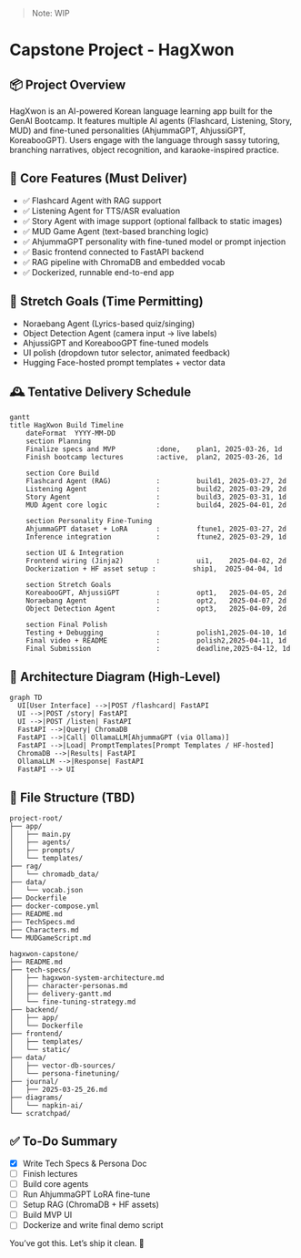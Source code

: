 > Note: WIP

# Capstone Project - HagXwon

## 📦 Project Overview

HagXwon is an AI-powered Korean language learning app built for the GenAI Bootcamp. It features multiple AI agents (Flashcard, Listening, Story, MUD) and fine-tuned personalities (AhjummaGPT, AhjussiGPT, KoreabooGPT). Users engage with the language through sassy tutoring, branching narratives, object recognition, and karaoke-inspired practice.

## 🧠 Core Features (Must Deliver)

- ✅ Flashcard Agent with RAG support
- ✅ Listening Agent for TTS/ASR evaluation
- ✅ Story Agent with image support (optional fallback to static images)
- ✅ MUD Game Agent (text-based branching logic)
- ✅ AhjummaGPT personality with fine-tuned model or prompt injection
- ✅ Basic frontend connected to FastAPI backend
- ✅ RAG pipeline with ChromaDB and embedded vocab
- ✅ Dockerized, runnable end-to-end app

## 🌟 Stretch Goals (Time Permitting)

- Noraebang Agent (Lyrics-based quiz/singing)
- Object Detection Agent (camera input → live labels)
- AhjussiGPT and KoreabooGPT fine-tuned models
- UI polish (dropdown tutor selector, animated feedback)
- Hugging Face-hosted prompt templates + vector data

## 🕰️ Tentative Delivery Schedule

```mermaid
gantt
title HagXwon Build Timeline
    dateFormat  YYYY-MM-DD
    section Planning
    Finalize specs and MVP          :done,    plan1, 2025-03-26, 1d
    Finish bootcamp lectures        :active,  plan2, 2025-03-26, 1d

    section Core Build
    Flashcard Agent (RAG)           :         build1, 2025-03-27, 2d
    Listening Agent                 :         build2, 2025-03-29, 2d
    Story Agent                     :         build3, 2025-03-31, 1d
    MUD Agent core logic            :         build4, 2025-04-01, 2d

    section Personality Fine-Tuning
    AhjummaGPT dataset + LoRA       :         ftune1, 2025-03-27, 2d
    Inference integration           :         ftune2, 2025-03-29, 1d

    section UI & Integration
    Frontend wiring (Jinja2)        :         ui1,    2025-04-02, 2d
    Dockerization + HF asset setup :         ship1,  2025-04-04, 1d

    section Stretch Goals
    KoreabooGPT, AhjussiGPT         :         opt1,   2025-04-05, 2d
    Noraebang Agent                 :         opt2,   2025-04-07, 2d
    Object Detection Agent          :         opt3,   2025-04-09, 2d

    section Final Polish
    Testing + Debugging             :         polish1,2025-04-10, 1d
    Final video + README            :         polish2,2025-04-11, 1d
    Final Submission                :         deadline,2025-04-12, 1d
```

## 🧩 Architecture Diagram (High-Level)

```mermaid
graph TD
  UI[User Interface] -->|POST /flashcard| FastAPI
  UI -->|POST /story| FastAPI
  UI -->|POST /listen| FastAPI
  FastAPI -->|Query| ChromaDB
  FastAPI -->|Call| OllamaLLM[AhjummaGPT (via Ollama)]
  FastAPI -->|Load| PromptTemplates[Prompt Templates / HF-hosted]
  ChromaDB -->|Results| FastAPI
  OllamaLLM -->|Response| FastAPI
  FastAPI --> UI
```

## 📁 File Structure (TBD)

```text
project-root/
├── app/
│   ├── main.py
│   ├── agents/
│   ├── prompts/
│   └── templates/
├── rag/
│   └── chromadb_data/
├── data/
│   └── vocab.json
├── Dockerfile
├── docker-compose.yml
├── README.md
├── TechSpecs.md
├── Characters.md
└── MUDGameScript.md
```

```text
hagxwon-capstone/
├── README.md
├── tech-specs/
│   ├── hagxwon-system-architecture.md
│   ├── character-personas.md
│   ├── delivery-gantt.md
│   └── fine-tuning-strategy.md
├── backend/
│   ├── app/
│   └── Dockerfile
├── frontend/
│   ├── templates/
│   └── static/
├── data/
│   ├── vector-db-sources/
│   └── persona-finetuning/
├── journal/
│   ├── 2025-03-25_26.md
├── diagrams/
│   └── napkin-ai/
└── scratchpad/
```

## ✅ To-Do Summary

- [x] Write Tech Specs & Persona Doc
- [ ] Finish lectures
- [ ] Build core agents
- [ ] Run AhjummaGPT LoRA fine-tune
- [ ] Setup RAG (ChromaDB + HF assets)
- [ ] Build MVP UI
- [ ] Dockerize and write final demo script

You’ve got this. Let’s ship it clean. 🚀
